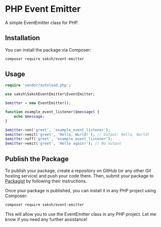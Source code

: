 # PHP Event Emitter

A simple EventEmitter class for PHP.

## Installation

You can install the package via Composer:

```bash
composer require saksh/event-emitter
```

## Usage

```php
require 'vendor/autoload.php';

use saksh\SakshEventEmitter\EventEmitter;

$emitter = new EventEmitter();

function example_event_listener($message) {
    echo $message;
}

$emitter->on('greet', 'example_event_listener');
$emitter->emit('greet', 'Hello, World!'); // Output: Hello, World!
$emitter->off('greet', 'example_event_listener');
$emitter->emit('greet', 'Hello again!'); // No output
```

## Publish the Package

To publish your package, create a repository on GitHub (or any other Git hosting service) and push your code there. Then, submit your package to [Packagist](https://packagist.org/) by following their instructions.

Once your package is published, you can install it in any PHP project using Composer:

```bash
composer require saksh/event-emitter
```

This will allow you to use the EventEmitter class in any PHP project. Let me know if you need any further assistance!
